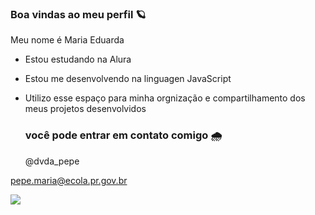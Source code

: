 ### Boa vindas ao meu perfil 🪐

Meu nome é Maria Eduarda 

- Estou estudando na Alura
- Estou me desenvolvendo na linguagen JavaScript
- Utilizo esse espaço para minha orgnização e compartilhamento dos meus projetos desenvolvidos

  ### você pode entrar em contato comigo 🌧️

  @dvda_pepe
  
pepe.maria@ecola.pr.gov.br

![](https://media.tenor.com/FRdKB-b-MTwAAAAC/cat-funny-cats.gif)
